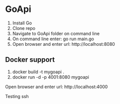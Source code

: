 # GoApi

1. Install Go
2. Clone repo
3. Navigate to GoApi folder on command line
4. On command line enter: go run main.go
5. Open browser and enter url: http://localhost:8080

## Docker support
1. docker build -t mygoapi .
2. docker run -d -p 4001:8080 mygoapi
 
 Open browser and enter url: http://localhost:4000

Testing ssh